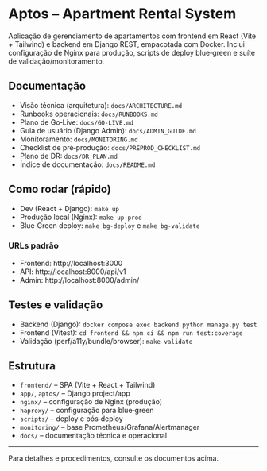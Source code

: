 # Aptos – Apartment Rental System

Aplicação de gerenciamento de apartamentos com frontend em React (Vite + Tailwind) e backend em Django REST, empacotada com Docker. Inclui configuração de Nginx para produção, scripts de deploy blue‑green e suíte de validação/monitoramento.

## Documentação
- Visão técnica (arquitetura): `docs/ARCHITECTURE.md`
- Runbooks operacionais: `docs/RUNBOOKS.md`
- Plano de Go‑Live: `docs/GO-LIVE.md`
- Guia de usuário (Django Admin): `docs/ADMIN_GUIDE.md`
- Monitoramento: `docs/MONITORING.md`
- Checklist de pré‑produção: `docs/PREPROD_CHECKLIST.md`
- Plano de DR: `docs/DR_PLAN.md`
- Índice de documentação: `docs/README.md`

## Como rodar (rápido)
- Dev (React + Django): `make up`
- Produção local (Nginx): `make up-prod`
- Blue‑Green deploy: `make bg-deploy` e `make bg-validate`

### URLs padrão
- Frontend: http://localhost:3000
- API: http://localhost:8000/api/v1
- Admin: http://localhost:8000/admin/

## Testes e validação
- Backend (Django): `docker compose exec backend python manage.py test`
- Frontend (Vitest): `cd frontend && npm ci && npm run test:coverage`
- Validação (perf/a11y/bundle/browser): `make validate`

## Estrutura
- `frontend/` – SPA (Vite + React + Tailwind)
- `app/`, `aptos/` – Django project/app
- `nginx/` – configuração de Nginx (produção)
- `haproxy/` – configuração para blue‑green
- `scripts/` – deploy e pós‑deploy
- `monitoring/` – base Prometheus/Grafana/Alertmanager
- `docs/` – documentação técnica e operacional

---

Para detalhes e procedimentos, consulte os documentos acima.
